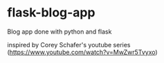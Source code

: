 # flask-blog-app
Blog app done with python and flask

inspired by Corey Schafer's youtube series
(https://www.youtube.com/watch?v=MwZwr5Tvyxo)
